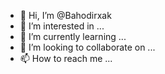 - 👋 Hi, I’m @Bahodirxak
- 👀 I’m interested in ...
- 🌱 I’m currently learning ...
- 💞️ I’m looking to collaborate on ...
- 📫 How to reach me ...

<!---
Bahodirxak/Bahodirxak is a ✨ special ✨ repository because its `README.md` (this file) appears on your GitHub profile.
You can click the Preview link to take a look at your changes.
--->
